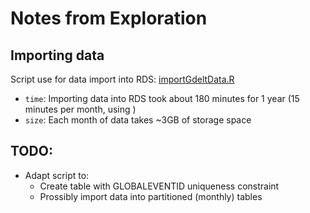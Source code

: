 # Notes from Exploration

## Importing data

Script use for data import into RDS: [importGdeltData.R](../scripts/importGdeltData.R)

* `time`: Importing data into RDS took about 180 minutes for 1 year (15 minutes per month, using )
* `size`: Each month of data takes ~3GB of storage space

## TODO:

* Adapt script to:
    * Create table with GLOBALEVENTID uniqueness constraint
    * Prossibly import data into partitioned (monthly) tables
